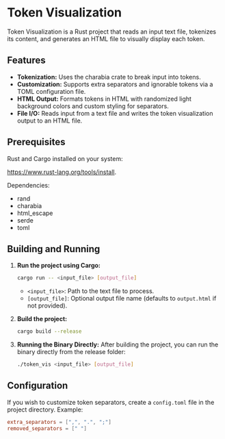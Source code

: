 # Token Visualization

Token Visualization is a Rust project that reads an input text file, tokenizes its content, and generates an HTML file to visually display each token.

## Features

- **Tokenization:** Uses the charabia crate to break input into tokens.
- **Customization:** Supports extra separators and ignorable tokens via a TOML configuration file.
- **HTML Output:** Formats tokens in HTML with randomized light background colors and custom styling for separators.
- **File I/O:** Reads input from a text file and writes the token visualization output to an HTML file.

## Prerequisites

Rust and Cargo installed on your system:

<https://www.rust-lang.org/tools/install>.

Dependencies:

- rand
- charabia
- html_escape
- serde
- toml

## Building and Running

1. **Run the project using Cargo:**

     ```bash
     cargo run -- <input_file> [output_file]
     ```

     - `<input_file>`: Path to the text file to process.
     - `[output_file]`: Optional output file name (defaults to `output.html` if not provided).

2. **Build the project:**

     ```bash
     cargo build --release
     ```

3. **Running the Binary Directly:**
   After building the project, you can run the binary directly from the release folder:

     ```bash
     ./token_vis <input_file> [output_file]
     ```

## Configuration

If you wish to customize token separators, create a `config.toml` file in the project directory. Example:

```toml
extra_separators = [",", ".", ";"]
removed_separators = [" "]
```

